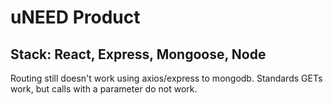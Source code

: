 # uNEED Product

## Stack: React, Express, Mongoose, Node

Routing still doesn't work using axios/express to mongodb.  Standards GETs work, but calls with a parameter do not work.
